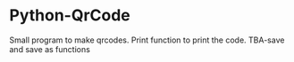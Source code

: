 # Python-QrCode
Small program to make qrcodes.
Print function to print the code.
TBA-save and save as functions
